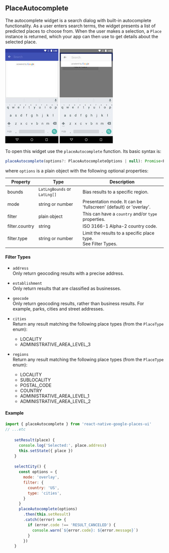 ## PlaceAutocomplete

The autocomplete widget is a search dialog with built-in autocomplete functionality. As a user enters search terms, the widget presents a list of predicted places to choose from. When the user makes a selection, a `Place` instance is returned, which your app can then use to get details about the selected place.

![PlacePicker](images/acw_fullscreen.jpg)
![PlacePicker](images/acw_overlay.jpg)

To open this widget use the `placeAutocomplete` function. Its basic syntax is:
```js
placeAutocomplete(options?: PlaceAutocompleteOptions | null): Promise<Place>
```

where `options` is a plain object with the following optional properties:

Property | Type                     | Description
---------|--------------------------|------------
bounds   | `LatLngBounds` or `LatLng[]` | Bias results to a specific region.
mode     | string or number | Presentation mode. It can be 'fullscreen' (default) or 'overlay'.
filter   | plain object     | This can have a `country` and/or `type` properties.
filter.country | string     | ISO 3166-1 Alpha-2 country code.
filter.type    | string or number | Limit the results to a specific place type.<br>See Filter Types.

#### Filter Types

* `address`<br>
    Only return geocoding results with a precise address.

* `establishment`<br>
    Only return results that are classified as businesses.


* `geocode`<br>
    Only return geocoding results, rather than business results.
    For example, parks, cities and street addresses.

* `cities`<br>
    Return any result matching the following place types (from the `PlaceType` enum):
    - LOCALITY
    - ADMINISTRATIVE_AREA_LEVEL_3

* `regions`<br>
    Return any result matching the following place types (from the `PlaceType` enum):
    - LOCALITY
    - SUBLOCALITY
    - POSTAL_CODE
    - COUNTRY
    - ADMINISTRATIVE_AREA_LEVEL_1
    - ADMINISTRATIVE_AREA_LEVEL_2

#### Example
```js
import { placeAutocomplete } from 'react-native-google-places-ui'
// ...etc

    setResult(place) {
      console.log('Selected:', place.address)
      this.setState({ place })
    }

    selectCity() {
      const options = {
        mode: 'overlay',
        filter: {
          country: 'US',
          type: 'cities',
        }
      }
      placeAutocomplete(options)
        .then(this.setResult)
        .catch((error) => {
          if (error.code !== 'RESULT_CANCELED') {
            console.warn(`${error.code}: ${error.message}`)
          }
        })
    }
```
